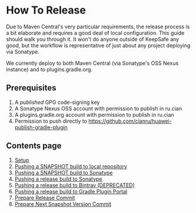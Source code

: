 How To Release
==============

Due to Maven Central's very particular requirements, the release process is a bit
elaborate and requires a good deal of local configuration.  This guide should walk
you through it.  It won't do anyone outside of KeepSafe any good, but the workflow
is representative of just about any project deploying via Sonatype.

We currently deploy to both Maven Central (via Sonatype's OSS Nexus instance) and to
plugins.gradle.org.

## Prerequisites

1. A *published* GPG code-signing key
1. A Sonatype Nexus OSS account with permission to publish in ru.cian
1. A plugins.gradle.org account with permission to publish in ru.cian
1. Permission to push directly to https://github.com/cianru/huawei-publish-gradle-plugin

## Contents page

1. [Setup](docs/releasing/01-setup.md)
2. [Pushing a SNAPSHOT build to local repository](docs/releasing/02-publish-a-snapshot-to-local-repository.md)
3. [Pushing a SNAPSHOT build to Sonatype](docs/releasing/03-publish-a-snapshot-to-sonatype.md)
4. [Pushing a release build to Sonatype](docs/releasing/04-publish-a-release-build-to-sonatype.md)
5. [Pushing a release build to Bintray (DEPRECATED)](docs/releasing/05-publish-a-release-build-to-bintray.md)
6. [Pushing a release build to Gradle Plugin Portal](docs/releasing/06-publish-a-release-build-to-gradle-plugin-portal.md)
7. [Prepare Release Commit](docs/releasing/07-prepare-release-commit.md)
8. [Prepare Next Snapshot Version Commit](docs/releasing/08-prepare-next-snapshot-version-commit.md)
